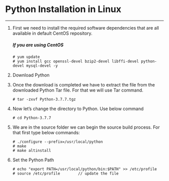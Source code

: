 # Python Installation in Linux
---


1. First we need to install the required software dependencies that are all available in default CentOS repository.
    ##### If you are using CentOS
    ~~~
    # yum update
    # yum install gcc openssl-devel bzip2-devel libffi-devel python-devel mysql-devel -y
    ~~~
2. Download Python

3. Once the download is completed we have to extract the file from the downloaded Python Tar file. For that we will use Tar command.
    ~~~
    # tar -zxvf Python-3.7.7.tgz
    ~~~
    
4. Now let’s change the directory to Python.
Use below command
    ~~~
    # cd Python-3.7.7
    ~~~
    
5. We are in the source folder we can begin the source build process. For that first type below commands:
    ~~~
    # ./configure --prefix=/usr/local/python
    # make
    # make altinstall
    ~~~
    
6. Set the Python Path
    ~~~
    # echo "export PATH=/usr/local/python/bin:$PATH" >> /etc/profile
    # source /etc/profile        // update the file
    ~~~
